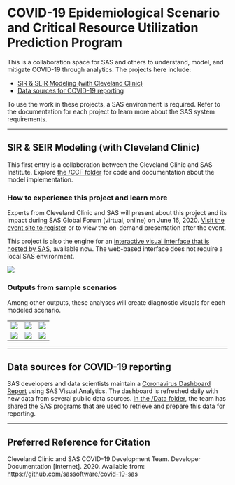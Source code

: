 # COVID-19 Epidemiological Scenario and Critical Resource Utilization Prediction Program

This is a collaboration space for SAS and others to understand, model, and mitigate COVID-19 through analytics. The projects here include:

* [SIR & SEIR Modeling (with Cleveland Clinic)](#sir--seir-modeling-with-cleveland-clinic)
* [Data sources for COVID-19 reporting](#data-sources-for-covid-19-reporting)

To use the work in these projects, a SAS environment is required.  Refer to the documentation for each project to learn more about the SAS system requirements.

---

## SIR & SEIR Modeling (with Cleveland Clinic)

This first entry is a collaboration between the Cleveland Clinic and SAS Institute. Explore [the /CCF folder](./CCF)
for code and documentation about the model implementation.

### How to experience this project and learn more

Experts from Cleveland Clinic and SAS will present about this project and its impact during SAS Global Forum (virtual, online) on June 16, 2020.  [Visit the event site to register](https://www.sas.com/en_us/events/sas-global-forum/agenda.html) or to view the on-demand presentation after the event.

This project is also the engine for an [interactive visual interface that is hosted by SAS](https://www.sas.com/en_us/trials/software/epidemiological-scenario-analysis/form.html), available now.  The web-based interface does not require a local SAS environment.

![](./CCF/images/ui_demo.gif)

### Outputs from sample scenarios

Among other outputs, these analyses will create diagnostic visuals for each modeled scenario.

|  |  |  |
:-------------------------:|:-------------------------:|:-------------------------:
![](./CCF/images/example-0.png)  |  ![](./CCF/images/example-4.png)  |  ![](./CCF/images/example-3.png)
![](./CCF/images/example-1.png)  |  ![](./CCF/images/example-2.png)  |  ![](./CCF/images/example-5.png)

---

## Data sources for COVID-19 reporting

SAS developers and data scientists maintain a [Coronavirus Dashboard Report](https://www.sas.com/covid19) using SAS Visual Analytics.
The dashboard is refreshed daily with new data from several public data sources.  [In the /Data folder](./Data), the team has shared
the SAS programs that are used to retrieve and prepare this data for reporting.

---

## Preferred Reference for Citation

Cleveland Clinic and SAS COVID-19 Development Team. Developer Documentation [Internet]. 2020. Available from: https://github.com/sassoftware/covid-19-sas
